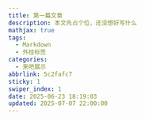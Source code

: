 ```yaml
---
title: 第一篇文章
description: 本文先占个位，还没想好写什么
mathjax: true
tags:
  - Markdown
  - 外挂标签
categories:
  - 来吧展示
abbrlink: 5c2fafc7
sticky: 1
swiper_index: 1
date: 2025-06-23 18:19:03
updated: 2025-07-07 22:00:00
---
```

